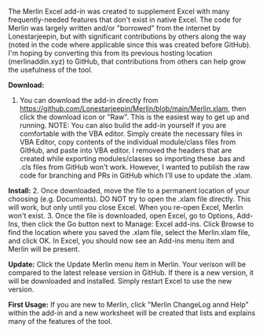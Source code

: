 The Merlin Excel add-in was created to supplement Excel with many frequently-needed features that don't exist in native Excel.  The code for Merlin was largely written and/or "borrowed" from the internet by Lonestarjeepin, but with significant contributions by others along the way (noted in the code where applicable since this was created before GitHub).  I'm hoping by converting this from its previous hosting location (merlinaddin.xyz) to GitHub, that contributions from others can help grow the usefulness of the tool.

**Download:**
  1. You can download the add-in directly from https://github.com/Lonestarjeepin/Merlin/blob/main/Merlin.xlam, then click the download icon or "Raw".  This is the easiest way to get up and running.
  NOTE: You can also build the add-in yourself if you are comfortable with the VBA editor.  Simply create the necessary files in VBA Editor, copy contents of the individual module/class files from GitHub, and paste into VBA editor.  I removed the headers that are created while exporting modules/classes so importing these .bas and .cls files from GitHub won't work.  However, I wanted to publish the raw code for branching and PRs in GitHub which I'll use to update the .xlam.

**Install:**
  2. Once downloaded, move the file to a permanent location of your choosing (e.g. Documents).  DO NOT try to open the .xlam file directly.  This will work, but only until you close Excel.  When you re-open Excel, Merlin won't exist.
  3. Once the file is downloaded, open Excel, go to Options, Add-Ins, then click the Go button next to Manage: Excel add-ins.  Click Browse to find the location where you saved the .xlam file, select the Merlin.xlam file, and click OK.  In Excel, you should now see an Add-ins menu item and Merlin will be present.

**Update:**
  Click the Update Merlin menu item in Merlin.  Your verison will be compared to the latest release version in GitHub.  If there is a new version, it will be downloaded and installed.  Simply restart Excel to use the new version.

**First Usage:**
  If you are new to Merlin, click "Merlin ChangeLog annd Help" within the add-in and a new worksheet will be created that lists and explains many of the features of the tool.
